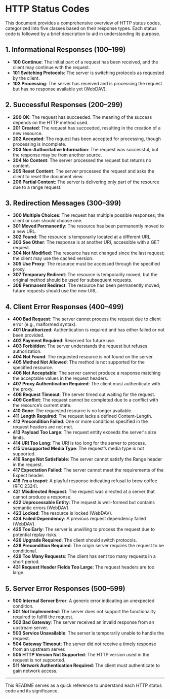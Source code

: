 # HTTP Status Codes

This document provides a comprehensive overview of HTTP status codes, categorized into five classes based on their response types. Each status code is followed by a brief description to aid in understanding its purpose.

## 1. Informational Responses (100–199)

- **100 Continue**: The initial part of a request has been received, and the client may continue with the request.
- **101 Switching Protocols**: The server is switching protocols as requested by the client.
- **102 Processing**: The server has received and is processing the request but has no response available yet (WebDAV).

## 2. Successful Responses (200–299)

- **200 OK**: The request has succeeded. The meaning of the success depends on the HTTP method used.
- **201 Created**: The request has succeeded, resulting in the creation of a new resource.
- **202 Accepted**: The request has been accepted for processing, though processing is incomplete.
- **203 Non-Authoritative Information**: The request was successful, but the response may be from another source.
- **204 No Content**: The server processed the request but returns no content.
- **205 Reset Content**: The server processed the request and asks the client to reset the document view.
- **206 Partial Content**: The server is delivering only part of the resource due to a range request.

## 3. Redirection Messages (300–399)

- **300 Multiple Choices**: The request has multiple possible responses; the client or user should choose one.
- **301 Moved Permanently**: The resource has been permanently moved to a new URL.
- **302 Found**: The resource is temporarily located at a different URL.
- **303 See Other**: The response is at another URI, accessible with a GET request.
- **304 Not Modified**: The resource has not changed since the last request; the client may use the cached version.
- **305 Use Proxy**: The resource must be accessed through the specified proxy.
- **307 Temporary Redirect**: The resource is temporarily moved, but the original method should be used for subsequent requests.
- **308 Permanent Redirect**: The resource has been permanently moved; future requests should use the new URL.

## 4. Client Error Responses (400–499)

- **400 Bad Request**: The server cannot process the request due to client error (e.g., malformed syntax).
- **401 Unauthorized**: Authentication is required and has either failed or not been provided.
- **402 Payment Required**: Reserved for future use.
- **403 Forbidden**: The server understands the request but refuses authorization.
- **404 Not Found**: The requested resource is not found on the server.
- **405 Method Not Allowed**: The method is not supported for the specified resource.
- **406 Not Acceptable**: The server cannot produce a response matching the acceptable values in the request headers.
- **407 Proxy Authentication Required**: The client must authenticate with the proxy.
- **408 Request Timeout**: The server timed out waiting for the request.
- **409 Conflict**: The request cannot be completed due to a conflict with the resource’s current state.
- **410 Gone**: The requested resource is no longer available.
- **411 Length Required**: The request lacks a defined Content-Length.
- **412 Precondition Failed**: One or more conditions specified in the request headers are not met.
- **413 Payload Too Large**: The request entity exceeds the server's size limits.
- **414 URI Too Long**: The URI is too long for the server to process.
- **415 Unsupported Media Type**: The request’s media type is not supported.
- **416 Range Not Satisfiable**: The server cannot satisfy the Range header in the request.
- **417 Expectation Failed**: The server cannot meet the requirements of the Expect header.
- **418 I'm a teapot**: A playful response indicating refusal to brew coffee (RFC 2324).
- **421 Misdirected Request**: The request was directed at a server that cannot produce a response.
- **422 Unprocessable Entity**: The request is well-formed but contains semantic errors (WebDAV).
- **423 Locked**: The resource is locked (WebDAV).
- **424 Failed Dependency**: A previous request dependency failed (WebDAV).
- **425 Too Early**: The server is unwilling to process the request due to potential replay risks.
- **426 Upgrade Required**: The client should switch protocols.
- **428 Precondition Required**: The origin server requires the request to be conditional.
- **429 Too Many Requests**: The client has sent too many requests in a short period.
- **431 Request Header Fields Too Large**: The request headers are too large.

## 5. Server Error Responses (500–599)

- **500 Internal Server Error**: A generic error indicating an unexpected condition.
- **501 Not Implemented**: The server does not support the functionality required to fulfill the request.
- **502 Bad Gateway**: The server received an invalid response from an upstream server.
- **503 Service Unavailable**: The server is temporarily unable to handle the request.
- **504 Gateway Timeout**: The server did not receive a timely response from an upstream server.
- **505 HTTP Version Not Supported**: The HTTP version used in the request is not supported.
- **511 Network Authentication Required**: The client must authenticate to gain network access.

---

This README serves as a quick reference to understand each HTTP status code and its significance.

